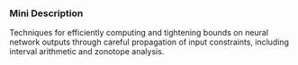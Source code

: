 ### Mini Description

Techniques for efficiently computing and tightening bounds on neural network outputs through careful propagation of input constraints, including interval arithmetic and zonotope analysis.
